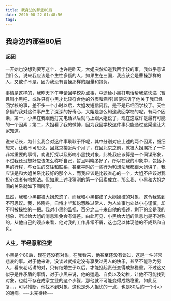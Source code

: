 ```yaml
---
title: 我身边的那些80后
date: 2020-08-22 01:48:56
tags:
---
```


## 我身边的那些80后

### 	起因

​	一开始也没想到要写这个，也许是昨天，大姐突然知道我回学校的事，我似乎意识到什么。说来我应该是个生性多疑的人，如果生在三国，我应该会是曹操那样的人，又或许不是，因为我没有曹操那样的胆量和抱负。

​	事情是这样的，我昨天下午申请回学校办点事，中途给小黑打电话帮我拿快递（暂且叫小黑吧，或许只有小黑才比较符合他的外表和涵养)顺便告诉了他关于我已经回学校的事，差不多一个小时以后，大姐发短信问我，是不是已经回学校了。天性多疑的我对这件事产生了深深的好奇心，大姐是怎么知道我回学校的呢。有两个因素，第一，小黑在我跟他打完电话以后就马上跟大姐说了，现在这或许是最有可能的一个因素；第二，大姐看了我的微博，因为我回学校这件事只能通过这渠道让大家知道。

​	说来话长，为什么我会对这件事耿耿于怀呢，其中分别对应上述的两个因素，细细想来，让我不可思议。回北京接近两个月了，在回北京之前，就被大姐嘱托了一件非常重要的事情，劝说打探以及影响小黑找对象，此处我应该算是一个间谍形象，不过我还没想好应该怎么称呼自己，暂且叫晓冬好了。所以在我的印象中，包括小黑的行程，与女生的交往和联系，甚至平时的一些行为和想法我都跟大姐讲了，我应该是和大姐关系比较好的那个人，而我应该是比较省心的一个，大姐不应该对我担心或者有啥想法。但如果上述我猜测的第一个因素成立，那么我、小黑和大姐之间的关系就如下图所示。

​	显然，我和小黑都被大姐忽悠了，而我和小黑都成了大姐操控的对象，这令我感到不可思议。我，佟晓冬，自恃才华和聪慧胜过常人，为人处事也处处小心谨慎，却不料被操控的一把。我对小黑的监视，百分之二十来自他的描述，剩下的全是我的想象，所以给大姐的消息难免会有偏差。由此可见，小黑给大姐的信息也是不对称的，从他自己的观点来看，他对我的工作非常不屑，这也足以体现他的不成熟和自负。

### 	人生，不经意和注定

​	小黑是个80后，现在还没有对象，在我看来，他甚至还没有谈过，这是一件非常悲哀的事。对于他来讲，没谈过就指定没有享受过男人的快乐，甚至不能称为男人，看来老话讲的对，只有结婚生子以后，才能担起责任变得成熟稳重。不过这又似乎是件矛盾的事情，对于小黑来说，他的邋遢、自负以及幼稚，让他不可能找到对象，也就不存在成家立业的这个步骤，那他就不可能变得成熟稳重，如此反复，，，可以推断，他找不到对象，这也是外人担忧的一点，也是80后的一个小小的通病。
​	---未完待续---

​	